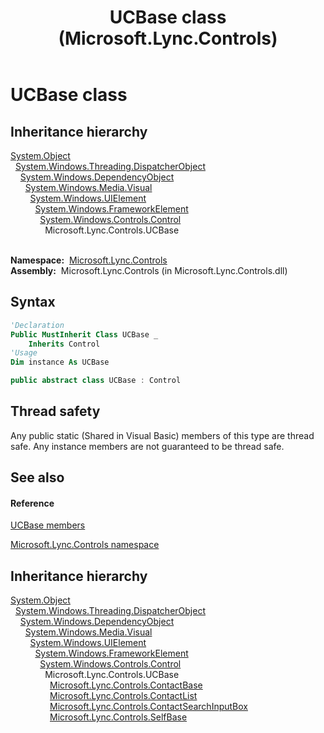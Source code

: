 ﻿---
title: UCBase class (Microsoft.Lync.Controls)
TOCTitle: UCBase class
ms:assetid: T:Microsoft.Lync.Controls.UCBase_DI_3_UC_OCS14MrefLyncWPF
ms:mtpsurl: https://msdn.microsoft.com/en-us/library/microsoft.lync.controls.ucbase_di_3_uc_ocs14mreflyncwpf(v=office.15)
ms:contentKeyID: 48601955
ms.date: 07/28/2014
mtps_version: v=office.15
f1_keywords:
- Microsoft.Lync.Controls.UCBase
dev_langs:
- CSharp
- JScript
- VB
- other
---

# UCBase class

## Inheritance hierarchy

[System.Object](http://msdn2.microsoft.com/en-us/library/e5kfa45b)  
  [System.Windows.Threading.DispatcherObject](http://msdn2.microsoft.com/en-us/library/ms615925)  
    [System.Windows.DependencyObject](http://msdn2.microsoft.com/en-us/library/ms589309)  
      [System.Windows.Media.Visual](http://msdn2.microsoft.com/en-us/library/ms635637)  
        [System.Windows.UIElement](http://msdn2.microsoft.com/en-us/library/ms590078)  
          [System.Windows.FrameworkElement](http://msdn2.microsoft.com/en-us/library/ms602714)  
            [System.Windows.Controls.Control](http://msdn2.microsoft.com/en-us/library/ms609826)  
              Microsoft.Lync.Controls.UCBase  
                

**Namespace:**  [Microsoft.Lync.Controls](microsoft-lync-controls-namespace_1.md)  
**Assembly:**  Microsoft.Lync.Controls (in Microsoft.Lync.Controls.dll)

## Syntax

``` vb
'Declaration
Public MustInherit Class UCBase _
    Inherits Control
'Usage
Dim instance As UCBase
```

``` csharp
public abstract class UCBase : Control
```

## Thread safety

Any public static (Shared in Visual Basic) members of this type are thread safe. Any instance members are not guaranteed to be thread safe.

## See also

#### Reference

[UCBase members](ucbase-members-microsoft-lync-controls_1.md)

[Microsoft.Lync.Controls namespace](microsoft-lync-controls-namespace_1.md)

## Inheritance hierarchy

[System.Object](http://msdn2.microsoft.com/en-us/library/e5kfa45b)  
  [System.Windows.Threading.DispatcherObject](http://msdn2.microsoft.com/en-us/library/ms615925)  
    [System.Windows.DependencyObject](http://msdn2.microsoft.com/en-us/library/ms589309)  
      [System.Windows.Media.Visual](http://msdn2.microsoft.com/en-us/library/ms635637)  
        [System.Windows.UIElement](http://msdn2.microsoft.com/en-us/library/ms590078)  
          [System.Windows.FrameworkElement](http://msdn2.microsoft.com/en-us/library/ms602714)  
            [System.Windows.Controls.Control](http://msdn2.microsoft.com/en-us/library/ms609826)  
              Microsoft.Lync.Controls.UCBase  
                [Microsoft.Lync.Controls.ContactBase](contactbase-class-microsoft-lync-controls_1.md)  
                [Microsoft.Lync.Controls.ContactList](contactlist-class-microsoft-lync-controls_1.md)  
                [Microsoft.Lync.Controls.ContactSearchInputBox](contactsearchinputbox-class-microsoft-lync-controls_1.md)  
                [Microsoft.Lync.Controls.SelfBase](selfbase-class-microsoft-lync-controls_1.md)

